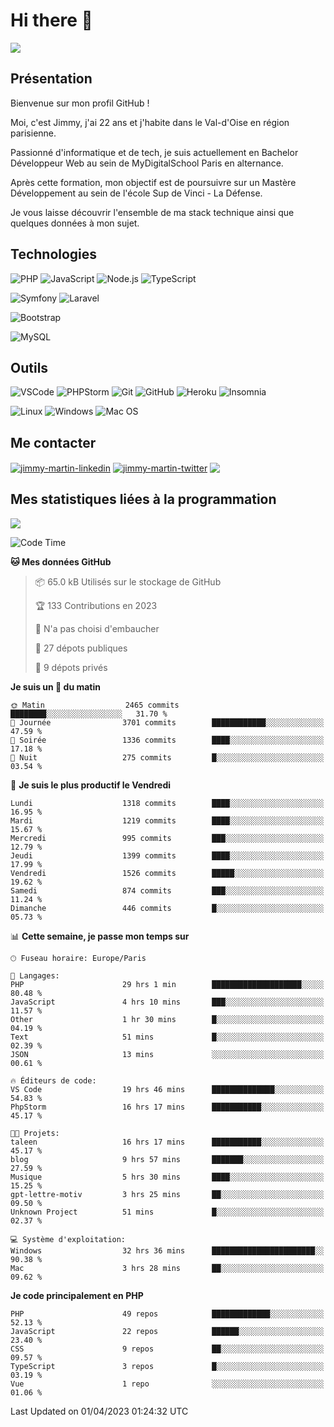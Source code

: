 # Hi there 👋

![](https://komarev.com/ghpvc/?username=jimmy-martin&color=1a1b27)

<!--
**jimmy-martin/jimmy-martin** is a ✨ _special_ ✨ repository because its `README.md` (this file) appears on your GitHub profile.

Here are some ideas to get you started:

- 🔭 I’m currently working on ...
- 🌱 I’m currently learning ...
- 👯 I’m looking to collaborate on ...
- 🤔 I’m looking for help with ...
- 💬 Ask me about ...
- 📫 How to reach me: ...
- 😄 Pronouns: ...
- ⚡ Fun fact: ...
-->

## Présentation

Bienvenue sur mon profil GitHub !

Moi, c'est Jimmy, j'ai 22 ans et j'habite dans le Val-d'Oise en région parisienne.

Passionné d'informatique et de tech, je suis actuellement en Bachelor Développeur Web au sein de MyDigitalSchool Paris en alternance.

Après cette formation, mon objectif est de poursuivre sur un Mastère Développement au sein de l'école Sup de Vinci - La Défense.

Je vous laisse découvrir l'ensemble de ma stack technique ainsi que quelques données à mon sujet.

## Technologies

<div>

![PHP](https://img.shields.io/badge/PHP-777BB4?style=for-the-badge&logo=php&logoColor=white) ![JavaScript](https://img.shields.io/badge/JavaScript-F7DF1E?style=for-the-badge&logo=javascript&logoColor=black) ![Node.js](https://img.shields.io/badge/Node.js-43853D?style=for-the-badge&logo=node.js&logoColor=white) ![TypeScript](https://img.shields.io/badge/TypeScript-007ACC?style=for-the-badge&logo=typescript&logoColor=white)

</div>
<div>

![Symfony](https://img.shields.io/badge/Symfony-092E20?style=for-the-badge&logo=symfony&logoColor=white) ![Laravel](https://img.shields.io/badge/Laravel-FF2D20?style=for-the-badge&logo=laravel&logoColor=white)

</div>
<div>

![Bootstrap](https://img.shields.io/badge/Bootstrap-563D7C?style=for-the-badge&logo=bootstrap&logoColor=white)

</div>
<div>

![MySQL](https://img.shields.io/badge/MySQL-4479A1?style=for-the-badge&logo=mysql&logoColor=white)

</div>

## Outils

![VSCode](https://img.shields.io/badge/VSCode-007ACC?style=for-the-badge&logo=visual-studio-code&logoColor=white)
![PHPStorm](http://img.shields.io/badge/-PHPStorm-181717?style=for-the-badge&logo=phpstorm&logoColor=white)
![Git](https://img.shields.io/badge/Git-E44C30?style=for-the-badge&logo=git&logoColor=white)
![GitHub](https://img.shields.io/badge/GitHub-100000?style=for-the-badge&logo=github&logoColor=white)
![Heroku](https://img.shields.io/badge/Heroku-6762a6?style=for-the-badge&logo=heroku&logoColor=white)
![Insomnia](https://img.shields.io/badge/Insomnia-5600cd?style=for-the-badge&logo=insomnia&logoColor=white)

![Linux](https://img.shields.io/badge/Linux-FCC624?style=for-the-badge&logo=linux&logoColor=white)
![Windows](https://img.shields.io/badge/Windows-0078D6?style=for-the-badge&logo=windows&logoColor=white)
![Mac OS](https://img.shields.io/badge/mac%20os-000000?style=for-the-badge&logo=apple&logoColor=white)

## Me contacter

<p>
<a href="https://www.linkedin.com/in/jimmy-martin-dev/" target="blank"><img align="center" src="https://img.shields.io/badge/-LinkedIn-0077B5?style=for-the-badge&logo=Linkedin&logoColor=white&link=https://www.linkedin.com/in/jimmy-martin-dev/" alt="jimmy-martin-linkedin"/></a>
<a href="https://twitter.com/jimmydev_" target="blank"><img align="center" src="https://img.shields.io/badge/-Twitter-1DA1F2?style=for-the-badge&logo=Twitter&logoColor=white&link=https://twitter.com/jimmydev_" alt="jimmy-martin-twitter"/></a>
 <a href="mailto:jimmy.martin952@gmail.com" target="blank"><img align="center" src="https://img.shields.io/badge/gmail-D14836?style=for-the-badge&logo=gmail&logoColor=white" /></a>
</p>

## Mes statistiques liées à la programmation

<a href="https://github-readme-stats.vercel.app/api/top-langs/?username=jimmy-martin&layout=compact">
  <img align="center" src="https://github-readme-stats.vercel.app/api/top-langs/?username=jimmy-martin&layout=compact"/>
</a>



<!--START_SECTION:waka-->
![Code Time](http://img.shields.io/badge/Code%20Time-1%2C706%20hrs%209%20mins-blue)

**🐱 Mes données GitHub** 

> 📦 65.0 kB Utilisés sur le stockage de GitHub 
 > 
> 🏆 133 Contributions en 2023
 > 
> 🚫 N'a pas choisi d'embaucher
 > 
> 📜 27 dépots publiques 
 > 
> 🔑 9 dépots privés 
 > 
**Je suis un 🐤 du matin** 

```text
🌞 Matin                  2465 commits        ████████░░░░░░░░░░░░░░░░░   31.70 % 
🌆 Journée                3701 commits        ████████████░░░░░░░░░░░░░   47.59 % 
🌃 Soirée                 1336 commits        ████░░░░░░░░░░░░░░░░░░░░░   17.18 % 
🌙 Nuit                   275 commits         █░░░░░░░░░░░░░░░░░░░░░░░░   03.54 % 
```
📅 **Je suis le plus productif le Vendredi** 

```text
Lundi                    1318 commits        ████░░░░░░░░░░░░░░░░░░░░░   16.95 % 
Mardi                    1219 commits        ████░░░░░░░░░░░░░░░░░░░░░   15.67 % 
Mercredi                 995 commits         ███░░░░░░░░░░░░░░░░░░░░░░   12.79 % 
Jeudi                    1399 commits        ████░░░░░░░░░░░░░░░░░░░░░   17.99 % 
Vendredi                 1526 commits        █████░░░░░░░░░░░░░░░░░░░░   19.62 % 
Samedi                   874 commits         ███░░░░░░░░░░░░░░░░░░░░░░   11.24 % 
Dimanche                 446 commits         █░░░░░░░░░░░░░░░░░░░░░░░░   05.73 % 
```


📊 **Cette semaine, je passe mon temps sur** 

```text
🕑︎ Fuseau horaire: Europe/Paris

💬 Langages: 
PHP                      29 hrs 1 min        ████████████████████░░░░░   80.48 % 
JavaScript               4 hrs 10 mins       ███░░░░░░░░░░░░░░░░░░░░░░   11.57 % 
Other                    1 hr 30 mins        █░░░░░░░░░░░░░░░░░░░░░░░░   04.19 % 
Text                     51 mins             █░░░░░░░░░░░░░░░░░░░░░░░░   02.39 % 
JSON                     13 mins             ░░░░░░░░░░░░░░░░░░░░░░░░░   00.61 % 

🔥 Éditeurs de code: 
VS Code                  19 hrs 46 mins      ██████████████░░░░░░░░░░░   54.83 % 
PhpStorm                 16 hrs 17 mins      ███████████░░░░░░░░░░░░░░   45.17 % 

🐱‍💻 Projets: 
taleen                   16 hrs 17 mins      ███████████░░░░░░░░░░░░░░   45.17 % 
blog                     9 hrs 57 mins       ███████░░░░░░░░░░░░░░░░░░   27.59 % 
Musique                  5 hrs 30 mins       ████░░░░░░░░░░░░░░░░░░░░░   15.25 % 
gpt-lettre-motiv         3 hrs 25 mins       ██░░░░░░░░░░░░░░░░░░░░░░░   09.50 % 
Unknown Project          51 mins             █░░░░░░░░░░░░░░░░░░░░░░░░   02.37 % 

💻 Système d'exploitation: 
Windows                  32 hrs 36 mins      ███████████████████████░░   90.38 % 
Mac                      3 hrs 28 mins       ██░░░░░░░░░░░░░░░░░░░░░░░   09.62 % 
```

**Je code principalement en PHP** 

```text
PHP                      49 repos            █████████████░░░░░░░░░░░░   52.13 % 
JavaScript               22 repos            ██████░░░░░░░░░░░░░░░░░░░   23.40 % 
CSS                      9 repos             ██░░░░░░░░░░░░░░░░░░░░░░░   09.57 % 
TypeScript               3 repos             █░░░░░░░░░░░░░░░░░░░░░░░░   03.19 % 
Vue                      1 repo              ░░░░░░░░░░░░░░░░░░░░░░░░░   01.06 % 
```




 Last Updated on 01/04/2023 01:24:32 UTC
<!--END_SECTION:waka-->


